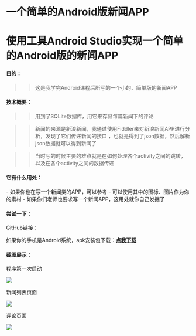 # 一个简单的Android版新闻APP
# 使用工具Android Studio实现一个简单的Android版的新闻APP

<h4>目的：</h4>

>>  这是我学完Android课程后所写的一个小的、简单版的新闻APP

<h4>技术概要：</h4>

>>  用到了SQLite数据库，用它来存储每篇新闻下的评论

>>  新闻的来源是新浪新闻，我通过使用Fiddler来对新浪新闻APP进行分析，发现了它们传递新闻的接口
>> ，也就是得到了json数据，然后解析json数据就可以得到新闻了

>>  当时写的时候主要的难点就是在如何处理各个activity之间的跳转，以及在各个activity之间的数据传递

<h4>它有什么用处：</h4>
- 如果你也在写一个新闻类的APP，可以参考
- 可以使用其中的图标、图片作为你的素材
- 如果你们老师也要求写一个新闻APP，这用处就你自己发掘了

<h4>尝试一下：</h4>
GitHub链接：

如果你的手机是Android系统，apk安装包下载：**[点我下载](https://pan.baidu.com/s/1TRhE_SNThSQyDvhYXmVchw)**

<h4>截图展示：</h4>

程序第一次启动

![](https://i.imgur.com/CdENH79.jpg)


新闻列表页面

![](https://i.imgur.com/DEJM4Gr.jpg)


评论页面

![](https://i.imgur.com/6Wjc3SB.jpg)
